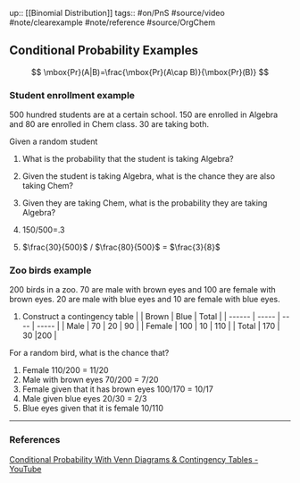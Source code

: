 up:: [[Binomial Distribution]]
tags:: #on/PnS #source/video #note/clearexample #note/reference  #source/OrgChem 

## Conditional Probability Examples

$$
\mbox{Pr}(A|B)=\frac{\mbox{Pr}(A\cap B)}{\mbox{Pr}(B)}
$$
### Student enrollment example

500 hundred students are at a certain school. 150 are enrolled in Algebra and 80 are enrolled in Chem class. 30 are taking both.

Given a random student
1. What is the probability that the student is taking Algebra?
2. Given the student is taking Algebra, what is the chance they are also taking Chem?
3. Given they are taking Chem, what is the probability they are taking Algebra?

1. 150/500=.3
2. $\frac{30}{500}$ / $\frac{80}{500}$ = $\frac{3}{8}$

### Zoo birds example

200 birds in a zoo. 70 are male with brown eyes and 100 are female with brown eyes. 20 are male with blue eyes and 10 are female with blue eyes.

1. Construct a contingency table
|        | Brown | Blue | Total |
| ------ | ----- | ---- | ----- |
| Male   | 70    | 20   | 90    |
| Female | 100   | 10   | 110   |
| Total  | 170   | 30   |200       |

For a random bird, what is the chance that?

1. Female 110/200 = 11/20
2. Male with brown eyes 70/200 = 7/20
3. Female given that it has brown eyes 100/170 = 10/17
4. Male given blue eyes 20/30 = 2/3
5. Blue eyes given that it is female 10/110


---

### References

[Conditional Probability With Venn Diagrams & Contingency Tables - YouTube](https://www.youtube.com/watch?v=sqDVrXq_eh0&list=PL0o_zxa4K1BVsziIRdfv4Hl4UIqDZhXWV&index=28)